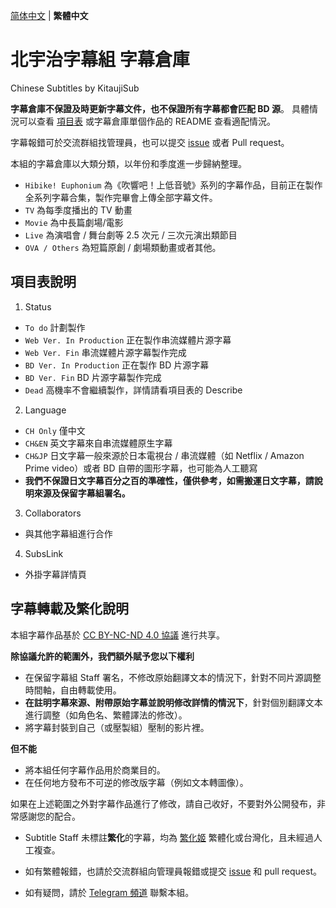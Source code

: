 [简体中文](README.md) | **繁體中文**

# 北宇治字幕組 字幕倉庫

Chinese Subtitles by KitaujiSub

**字幕倉庫不保證及時更新字幕文件，也不保證所有字幕都會匹配 BD 源**。
具體情況可以查看 [項目表](https://github.com/orgs/Kitauji-Sub/projects/2) 或字幕倉庫單個作品的 README 查看適配情況。

字幕報錯可於交流群組找管理員，也可以提交 [issue](https://github.com/Kitauji-Sub/Subtitles/issues) 或者 Pull request。

本組的字幕倉庫以大類分類，以年份和季度進一步歸納整理。
- `Hibike! Euphonium` 為《吹響吧！上低音號》系列的字幕作品，目前正在製作全系列字幕合集，製作完畢會上傳全部字幕文件。
- `TV` 為每季度播出的 TV 動畫
- `Movie` 為中長篇劇場/電影
- `Live` 為演唱會 / 舞台劇等 2.5 次元 / 三次元演出類節目
- `OVA / Others` 為短篇原創 / 劇場類動畫或者其他。


## 項目表說明

1. Status
- `To do` 計劃製作
- `Web Ver. In Production` 正在製作串流媒體片源字幕
- `Web Ver. Fin` 串流媒體片源字幕製作完成
- `BD Ver. In Production` 正在製作 BD 片源字幕
- `BD Ver. Fin` BD 片源字幕製作完成
- `Dead` 高機率不會繼續製作，詳情請看項目表的 Describe
2. Language
- `CH Only` 僅中文
- `CH&EN` 英文字幕來自串流媒體原生字幕
- `CH&JP` 日文字幕一般來源於日本電視台 / 串流媒體（如 Netflix / Amazon Prime video）或者 BD 自帶的圖形字幕，也可能為人工聽寫
- **我們不保證日文字幕百分之百的準確性，僅供參考，如需搬運日文字幕，請說明來源及保留字幕組署名。**
3. Collaborators
- 與其他字幕組進行合作
4. SubsLink
- 外掛字幕詳情頁

## 字幕轉載及繁化說明

本組字幕作品基於 [CC BY-NC-ND 4.0 協議](https://creativecommons.org/licenses/by-nc-nd/4.0/) 進行共享。

**除協議允許的範圍外，我們額外賦予您以下權利**

- 在保留字幕組 Staff 署名，不修改原始翻譯文本的情況下，針對不同片源調整時間軸，自由轉載使用。
- **在註明字幕來源、附帶原始字幕並說明修改詳情的情況下**，針對個別翻譯文本進行調整（如角色名、繁體譯法的修改）。
- 將字幕封裝到自己（或壓製組）壓制的影片裡。

**但不能**

- 將本組任何字幕作品用於商業目的。
- 在任何地方發布不可逆的修改版字幕（例如文本轉圖像）。


如果在上述範圍之外對字幕作品進行了修改，請自己收好，不要對外公開發布，非常感謝您的配合。

- Subtitle Staff 未標註**繁化**的字幕，均為 [繁化姬](https://zhconvert.org/) 繁體化或台灣化，且未經過人工複查。

- 如有繁體報錯，也請於交流群組向管理員報錯或提交 [issue](https://github.com/Kitauji-Sub/Subtitles/issues) 和 pull request。

- 如有疑問，請於 [Telegram 頻道](https://t.me/KitaUji) 聯繫本組。
